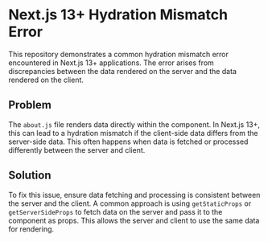 # Next.js 13+ Hydration Mismatch Error
This repository demonstrates a common hydration mismatch error encountered in Next.js 13+ applications. The error arises from discrepancies between the data rendered on the server and the data rendered on the client.

## Problem
The `about.js` file renders data directly within the component.  In Next.js 13+, this can lead to a hydration mismatch if the client-side data differs from the server-side data.  This often happens when data is fetched or processed differently between the server and client.

## Solution
To fix this issue, ensure data fetching and processing is consistent between the server and the client.  A common approach is using `getStaticProps` or `getServerSideProps` to fetch data on the server and pass it to the component as props.  This allows the server and client to use the same data for rendering.